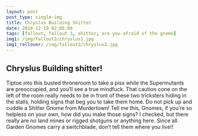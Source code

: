 ```yaml
---
layout: post
post_type: single-img
title: Chryslus Building Shitter
date: 2018-12-19 02:05:00
tags: [fallout, fallout 3, shitter, are you afraid of the gnome]
img1: /img/fallout3/chryslus1.jpg
img1_rollover: /img/fallout3/chryslus2.jpg
---
```

## Chryslus Building shitter!

Tiptoe into this busted throneroom to take a piss while the Supermutants are preoccupied, and you’ll see a true mindfuck. That caution cone on the left of the room really needs to be in front of these two tricksters hiding in the stalls, holding signs that beg you to take them home. Do not pick up and cuddle a Shitter Gnome from Murdertown! Tell me this, Gnomes, if you’re so helpless on your own, how did you make those signs? I checked, but there really are no land mines or rigged shotguns or anything here. Since all Garden Gnomes carry a switchblade, don’t tell them where you live!!
